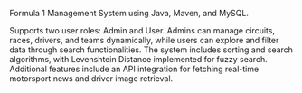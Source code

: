 Formula 1 Management System using Java, Maven, and MySQL. 

Supports two user roles: Admin and User. 
Admins can manage circuits, races, drivers, and teams dynamically, while users can explore and filter data through search functionalities. 
The system includes sorting and search algorithms, with Levenshtein Distance implemented for fuzzy search. 
Additional features include an API integration for fetching real-time motorsport news and driver image retrieval. 

